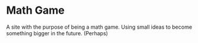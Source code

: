 # Math Game

A site with the purpose of being a math game. Using small ideas to become something bigger in the future. (Perhaps)

